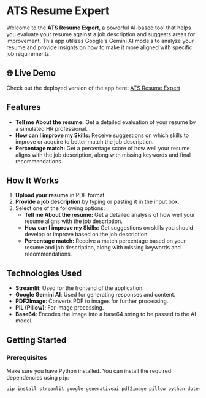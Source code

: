 # ATS Resume Expert

Welcome to the **ATS Resume Expert**, a powerful AI-based tool that helps you evaluate your resume against a job description and suggests areas for improvement. This app utilizes Google's Gemini AI models to analyze your resume and provide insights on how to make it more aligned with specific job requirements.

## 🌐 Live Demo

Check out the deployed version of the app here: [ATS Resume Expert](https://resume-tracking-system-gemini.streamlit.app/)

## Features

- **Tell me About the resume:** Get a detailed evaluation of your resume by a simulated HR professional.
- **How can I improve my Skills:** Receive suggestions on which skills to improve or acquire to better match the job description.
- **Percentage match:** Get a percentage score of how well your resume aligns with the job description, along with missing keywords and final recommendations.

## How It Works

1. **Upload your resume** in PDF format.
2. **Provide a job description** by typing or pasting it in the input box.
3. Select one of the following options:
   - **Tell me About the resume:** Get a detailed analysis of how well your resume aligns with the job description.
   - **How can I improve my Skills:** Get suggestions on skills you should develop or improve based on the job description.
   - **Percentage match:** Receive a match percentage based on your resume and job description, along with missing keywords and recommendations.

## Technologies Used

- **Streamlit**: Used for the frontend of the application.
- **Google Gemini AI**: Used for generating responses and content.
- **PDF2Image**: Converts PDF to images for further processing.
- **PIL (Pillow)**: For image processing.
- **Base64**: Encodes the image into a base64 string to be passed to the AI model.

## Getting Started

### Prerequisites

Make sure you have Python installed. You can install the required dependencies using `pip`:

```bash
pip install streamlit google-generativeai pdf2image pillow python-dotenv
```
